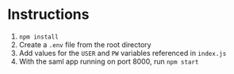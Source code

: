 # Instructions

1. `npm install`
2. Create a `.env` file from the root directory
3. Add values for the `USER` and `PW` variables referenced in `index.js`
4. With the saml app running on port 8000, run `npm start`
